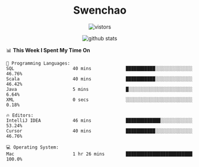<h1 align="center">Swenchao</h3>

<p align="center">
  <img src="https://visitor-badge.glitch.me/badge?page_id=Swenchao" alt="vistors" />
</p>

<p align="center">
  <img src="https://github-readme-stats.vercel.app/api?username=Swenchao&count_private=true&show_icons=true&theme=vue-dark&hide_title=true" alt="github stats" />
</p>

<!--START_SECTION:waka-->
📊 **This Week I Spent My Time On** 

```text
💬 Programming Languages: 
SQL                      40 mins             ███████████░░░░░░░░░░░░░░   46.76% 
Scala                    40 mins             ███████████░░░░░░░░░░░░░░   46.42% 
Java                     5 mins              █░░░░░░░░░░░░░░░░░░░░░░░░   6.64% 
XML                      0 secs              ░░░░░░░░░░░░░░░░░░░░░░░░░   0.18%

🔥 Editors: 
IntelliJ IDEA            46 mins             █████████████░░░░░░░░░░░░   53.24% 
Cursor                   40 mins             ███████████░░░░░░░░░░░░░░   46.76%

💻 Operating System: 
Mac                      1 hr 26 mins        █████████████████████████   100.0%

```


<!--END_SECTION:waka-->
